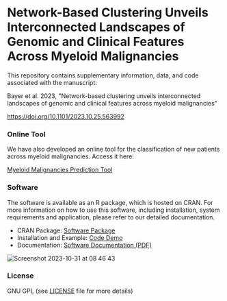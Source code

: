 # Network-Based Clustering Unveils Interconnected Landscapes of Genomic and Clinical Features Across Myeloid Malignancies

This repository contains supplementary information, data, and code associated with the manuscript:

Bayer et al. 2023, "Network-based clustering unveils interconnected landscapes of genomic and clinical features across myeloid malignancies"

https://doi.org/10.1101/2023.10.25.563992

### Online Tool

We have also developed an online tool for the classification of new patients across myeloid malignancies. Access it here:

[Myeloid Malignancies Prediction Tool](https://cbg.bsse.ethz.ch/myeloid-prediction/)

### Software

The software is available as an R package, which is hosted on CRAN. For more information on how to use this software, including installation, system requirements and application, please refer to our detailed documentation.
- CRAN Package: [Software Package](https://CRAN.R-project.org/package=clustNet)
- Installation and Example: [Code Demo](https://github.com/cbg-ethz/clustNet/blob/main/README.md)
- Documentation:  [Software Documentation (PDF)](https://cran.r-project.org/web/packages/clustNet/clustNet.pdf/)

![Screenshot 2023-10-31 at 08 46 43](https://github.com/cbg-ethz/myeloid-clustering/assets/38718986/b3a6c5a6-0bf1-491a-a496-e86c5dd58b76)

### License
GNU GPL (see [LICENSE](LICENSE) file for more details)
